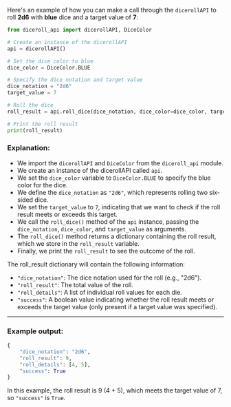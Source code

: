 Here's an example of how you can make a call through the `dicerollAPI` to roll **2d6** with **blue** dice and a target value of **7**:

```python
from diceroll_api import dicerollAPI, DiceColor

# Create an instance of the dicerollAPI
api = dicerollAPI()

# Set the dice color to blue
dice_color = DiceColor.BLUE

# Specify the dice notation and target value
dice_notation = "2d6"
target_value = 7

# Roll the dice
roll_result = api.roll_dice(dice_notation, dice_color=dice_color, target_value=target_value)

# Print the roll result
print(roll_result)
```

### Explanation:

* We import the `dicerollAPI` and `DiceColor` from the `diceroll_api` module.
* We create an instance of the dicerollAPI called `api`.
* We set the `dice_color` variable to `DiceColor.BLUE` to specify the blue color for the dice.
* We define the `dice_notation` as `"2d6"`, which represents rolling two six-sided dice.
* We set the `target_value` to `7`, indicating that we want to check if the roll result meets or exceeds this target.
* We call the `roll_dice()` method of the `api` instance, passing the `dice_notation`, `dice_color`, and `target_value` as arguments.
* The `roll_dice()` method returns a dictionary containing the roll result, which we store in the `roll_result` variable.
* Finally, we print the `roll_result` to see the outcome of the roll.

The roll_result dictionary will contain the following information:
* `"dice_notation"`: The dice notation used for the roll (e.g., "2d6").
* `"roll_result"`: The total value of the roll.
* `"roll_details"`: A list of individual roll values for each die.
* `"success"`: A boolean value indicating whether the roll result meets or exceeds the target value (only present if a target value was specified).

____


### Example output:

```python
{
    "dice_notation": "2d6",
    "roll_result": 9,
    "roll_details": [4, 5],
    "success": True
}
```

In this example, the roll result is 9 (4 + 5), which meets the target value of 7, so `"success"` is `True`.
